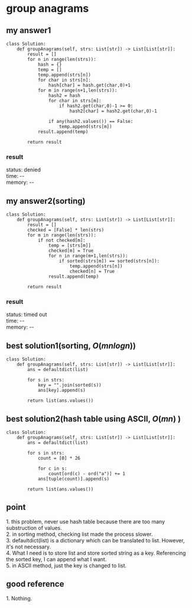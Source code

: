 # group anagrams

## my answer1
~~~
class Solution:
    def groupAnagrams(self, strs: List[str]) -> List[List[str]]:
        result = []
        for n in range(len(strs)):
            hash = {}
            temp = []
            temp.append(strs[n])
            for char in strs[n]:
                hash[char] = hash.get(char,0)+1
            for m in range(n+1,len(strs)):
                hash2 = hash
                for char in strs[m]:
                    if hash2.get(char,0)-1 >= 0:
                        hash2[char] = hash2.get(char,0)-1

                if any(hash2.values()) == False:
                    temp.append(strs[m])
            result.append(temp)

        return result  
~~~

### result
status: denied <br>
time: -- <br>
memory: -- <br>

## my answer2(sorting)
~~~
class Solution:
    def groupAnagrams(self, strs: List[str]) -> List[List[str]]:
        result = []
        checked = [False] * len(strs)
        for m in range(len(strs)):
            if not checked[m]:
                temp = [strs[m]]
                checked[m] = True
                for n in range(m+1,len(strs)):
                    if sorted(strs[m]) == sorted(strs[n]): 
                        temp.append(strs[n])
                        checked[n] = True
                result.append(temp)

        return result
~~~

### result
status: timed out <br>
time: -- <br>
memory: -- <br>

## best solution1(sorting, $` O(mnlogn) `$)
~~~
class Solution:
    def groupAnagrams(self, strs: List[str]) -> List[List[str]]:    
        ans = defaultdict(list)

        for s in strs:
            key = "".join(sorted(s))
            ans[key].append(s)
        
        return list(ans.values())
~~~

## best solution2(hash table using ASCII, $` O(mn) `$ )
~~~
class Solution:
    def groupAnagrams(self, strs: List[str]) -> List[List[str]]:    
        ans = defaultdict(list)

        for s in strs:
            count = [0] * 26

            for c in s:
                count[ord(c) - ord("a")] += 1
            ans[tuple(count)].append(s)
        
        return list(ans.values())
~~~

## point
1\. this problem, never use hash table because there are too many substruction of values. <br>
2\. in sorting method, checking list made the process slower.<br>
3\. defaultdict(list) is a dictionary which can be translated to list. However, it's not necessary. <br>
4\. What I need is to store list and store sorted string as a key. Referencing the sorted key, I can append what I want. <br>
5\. in ASCII method, just the key is changed to list.<br>

## good reference
1\. Nothing. <br>
